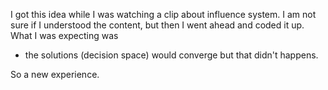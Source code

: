 I got this idea while I was watching a clip about influence system. I am not sure if I understood the content, but then
I went ahead and coded it up. What I was expecting was 
- the solutions (decision space) would converge  but that didn't happens. 

So a new experience.